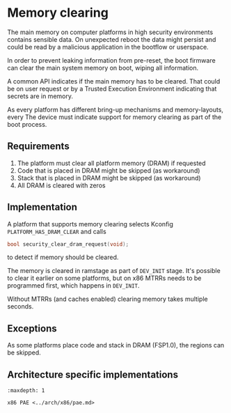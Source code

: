 # Memory clearing

The main memory on computer platforms in high security environments contains
sensible data. On unexpected reboot the data might persist and could be
read by a malicious application in the bootflow or userspace.

In order to prevent leaking information from pre-reset, the boot firmware can
clear the main system memory on boot, wiping all information.

A common API indicates if the main memory has to be cleared. That could be
on user request or by a Trusted Execution Environment indicating that secrets
are in memory.

As every platform has different bring-up mechanisms and memory-layouts, every
The device must indicate support for memory clearing as part of the boot
process.

## Requirements

1. The platform must clear all platform memory (DRAM) if requested
2. Code that is placed in DRAM might be skipped (as workaround)
3. Stack that is placed in DRAM might be skipped (as workaround)
4. All DRAM is cleared with zeros

## Implementation

A platform that supports memory clearing selects Kconfig
``PLATFORM_HAS_DRAM_CLEAR`` and calls

```C
bool security_clear_dram_request(void);
```

to detect if memory should be cleared.

The memory is cleared in ramstage as part of `DEV_INIT` stage. It's possible to
clear it earlier on some platforms, but on x86 MTRRs needs to be programmed
first, which happens in `DEV_INIT`.

Without MTRRs (and caches enabled) clearing memory takes multiple seconds.
## Exceptions

As some platforms place code and stack in DRAM (FSP1.0), the regions can be
skipped.

## Architecture specific implementations

```{toctree}
:maxdepth: 1

x86 PAE <../arch/x86/pae.md>
```
